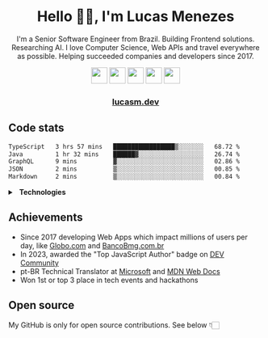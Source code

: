 <h1 align="center">Hello 👋🏻, I'm Lucas Menezes</h1>
<p align="center">I'm a Senior Software Engineer from Brazil. Building Frontend solutions. Researching AI. I love Computer Science, Web APIs and travel everywhere as possible. Helping succeeded companies and developers since 2017.</p>

<div align="center">
<a target="_blank" rel="noopener" title="Bluesky" href="https://bsky.app/profile/lucasm.dev">
<img height="32" width="32" src="https://cdn.simpleicons.org/bluesky/4493f8" /></a>
  
<a target="_blank" rel="noopener" title="X" href="https://x.com/lucasmezs">
<img height="32" width="32" src="https://cdn.simpleicons.org/x/4493f8" /></a>

<a target="_blank" rel="noopener" title="DEV Community" href="https://dev.to/lucasm">
<img height="32" width="32" src="https://cdn.simpleicons.org/devdotto/4493f8" /></a>

<a target="_blank" rel="noopener" title="Codepen" href="https://codepen.io/lucasm">
<img height="32" width="32" src="https://cdn.simpleicons.org/codepen/4493f8" /></a>

<a target="_blank" rel="noopener" title="LinkedIn" href="https://linkedin.com/in/lucasmezs">
<img height="32" width="32" src="https://cdn.simpleicons.org/linkedin/4493f8" /></a>
</div>

<h3 align="center"><a href="https://lucasm.dev">lucasm.dev</a></h3>


## Code stats

<!--START_SECTION:waka-->

```txt
TypeScript   3 hrs 57 mins   █████████████████▒░░░░░░░   68.72 %
Java         1 hr 32 mins    ██████▓░░░░░░░░░░░░░░░░░░   26.74 %
GraphQL      9 mins          ▓░░░░░░░░░░░░░░░░░░░░░░░░   02.86 %
JSON         2 mins          ▒░░░░░░░░░░░░░░░░░░░░░░░░   00.85 %
Markdown     2 mins          ▒░░░░░░░░░░░░░░░░░░░░░░░░   00.84 %
```

<!--END_SECTION:waka-->

<details>
<summary><strong>&nbsp;&nbsp;Technologies</strong></summary>
</br>

[![vscode](https://skillicons.dev/icons?i=vscode)](https://code.visualstudio.com/)
[![typescript](https://skillicons.dev/icons?i=typescript)](https://typescriptlang.org/)
[![react](https://skillicons.dev/icons?i=react)](https://react.dev)
[![nextjs](https://skillicons.dev/icons?i=nextjs)](https://nextjs.org/)
[![css](https://skillicons.dev/icons?i=css)](https://developer.mozilla.org/docs/Web/CSS)
[![webpack](https://skillicons.dev/icons?i=webpack)](https://webpack.js.org/)
[![sass](https://skillicons.dev/icons?i=sass)](https://sass-lang.com/)
[![html](https://skillicons.dev/icons?i=html)](https://developer.mozilla.org/docs/Web/HTML)
[![javascript](https://skillicons.dev/icons?i=javascript)](https://developer.mozilla.org/docs/Web/JavaScript)
[![nodejs](https://skillicons.dev/icons?i=nodejs)](https://nodejs.org)
[![graphql](https://skillicons.dev/icons?i=graphql)](https://graphql.org/)
[![docker](https://skillicons.dev/icons?i=docker)](https://docker.com/)
[![git](https://skillicons.dev/icons?i=git)](https://git-scm.com/)
[![jest](https://skillicons.dev/icons?i=jest)](https://jestjs.io/)
[![vue](https://skillicons.dev/icons?i=vue)](https://vuejs.org/)
[![angular](https://skillicons.dev/icons?i=angular)](https://angular.io/)
[![java](https://skillicons.dev/icons?i=java)](https://java.com/)
[![c](https://skillicons.dev/icons?i=c)](https://w3schools.com/c/)
[![wordpress](https://skillicons.dev/icons?i=wordpress)](https://wordpress.org/)
[![postgresql](https://skillicons.dev/icons?i=postgresql)](https://postgresql.org/)
[![cloudflare](https://skillicons.dev/icons?i=cloudflare)](https://cloudflare.com/)
[![aws](https://skillicons.dev/icons?i=aws)](https://aws.amazon.com/)
[![azure](https://skillicons.dev/icons?i=azure)](https://azure.microsoft.com/)
[![gcp](https://skillicons.dev/icons?i=gcp)](https://cloud.google.com/)
[![nginx](https://skillicons.dev/icons?i=nginx)](https://nginx.com/)
[![styledcomponents](https://skillicons.dev/icons?i=styledcomponents)](https://styled-components.com/)
[![svg](https://skillicons.dev/icons?i=svg)](https://developer.mozilla.org/docs/Web/SVG)
[![vim](https://skillicons.dev/icons?i=vim)](https://neovim.io/)
[![linux](https://skillicons.dev/icons?i=linux)](https://distrochooser.de/)
[![apple](https://skillicons.dev/icons?i=apple)](https://apple.com/macos)
[![grafana](https://skillicons.dev/icons?i=grafana)](https://grafana.com/)


</details>

## Achievements
- Since 2017 developing Web Apps which impact millions of users per day, like [Globo.com](https://www.globo.com/?utm_source=lucasm.dev) and [BancoBmg.com.br](https://www.bancobmg.com.br/?utm_source=lucasm.dev)
- In 2023, awarded the "Top JavaScript Author" badge on [DEV Community](https://dev.to/lucasm/)
- pt-BR Technical Translator at [Microsoft](https://github.com/microsoft/) and [MDN Web Docs](https://github.com/mdn/)
- Won 1st or top 3 place in tech events and hackathons

## Open source
My GitHub is only for open source contributions. See below 👇🏻
